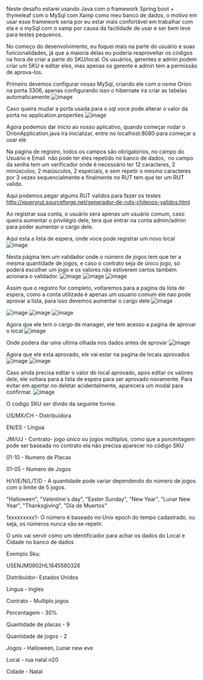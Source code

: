 Neste desafio estarei usando Java com o framework Spring boot + thymeleaf com o MySql com Xamp como meu banco de dados, o motivo em usar esse framework seria por eu estar mais confortável em trabalhar com ela e o mySql com o xamp por causa da facilidade de usar e ser bem leve para testes pequenos.


No começo do desenvolvimento, eu foquei mais na parte do usuário e suas funcionalidades, já que a maioria delas eu poderia reaproveitar os códigos na hora de criar a parte do SKU/local. Os usuários, gerentes e admin podem criar um SKU e editar eles, mas apenas os gerente e admin tem a permissão de aprova-los.

Primeiro devemos configurar nosso MySql, criando ele com o nome Orion na porta 3306, apenas configurando isso o hibernate ira criar as tabelas automaticamente ![image](https://user-images.githubusercontent.com/26257093/155835316-42320cf0-f587-43f8-bbcf-22daaa71174a.png)

Caso queira mudar a porta usada para o sql voce pode alterar o valor da porta no application.properties ![image](https://user-images.githubusercontent.com/26257093/155835433-87debc6f-d082-4926-a5ed-74cbb3f9f5f5.png)

Agora podemos dar inicio ao nosso aplicativo, quando começar rodar o OrionApplication.java ira inicializar, entre no localhost:8080 para começar a usar ele

Na página de registro, todos os campos são obrigatórios, no campo do Usuário e Email  não pode ter eles repetido no banco de dados,  no campo da senha tem um verificador onde é necessário ter 12 caracteres, 2 minúsculos, 2 maiúsculos, 2 especiais, e sem repetir o mesmo caracteres por 3 vezes sequencialmente e finalmente no RUT tem que ter um RUT valido. 

Aqui podemos pegar algums RUT validos para fazer os testes http://jqueryrut.sourceforge.net/generador-de-ruts-chilenos-validos.html

Ao registrar sua conta, o usuário sera apenas um usuário comum, caso queira aumentar o privilégio dele, tera que entrar na conta admin/admin para poder aumentar o cargo dele.

Aqui esta a lista de espera, onde voce pode registrar um novo local
![image](https://user-images.githubusercontent.com/26257093/155836492-88a7160a-584d-40cc-aa39-5e8c1dd60b8d.png)


Nesta página tem um validador onde o número de jogos tem que ter a mesma quantidade de jogos, e caso o contrato seja de único jogo, só poderá escolher um jogo e os valores não estiverem certos também  acionara o validador.
![image](https://user-images.githubusercontent.com/26257093/155836051-18ac67f8-3c53-40d4-918d-302816badc9e.png)
![image](https://user-images.githubusercontent.com/26257093/155836133-632849ea-1cde-4365-8269-72fb61f62b02.png)
![image](https://user-images.githubusercontent.com/26257093/155836166-eb893458-d431-41cf-af9a-35f36dcd5408.png)

Assim que o registro for completo, voltaremos para a pagina da lista de espera, como a conta utilizada é apenas um usuario comum ele nao pode aprovar a lista, para isso devemos 
aumentar o cargo dele
![image](https://user-images.githubusercontent.com/26257093/155836674-235caad4-b9bd-4163-8b08-f2c412795369.png)

![image](https://user-images.githubusercontent.com/26257093/155836214-0c5f5f5a-0a9d-484a-a31d-30da6646aa07.png)
![image](https://user-images.githubusercontent.com/26257093/155836216-18a2bce1-3362-471d-95a5-45217fb02e26.png)
![image](https://user-images.githubusercontent.com/26257093/155836223-477309d4-e9f4-4876-b8fa-aa0bf62c39dc.png)

Agora que ele tem o cargo de manager, ele tem acesso a pagina de aprovar o local
![image](https://user-images.githubusercontent.com/26257093/155836264-05b2ae7f-fb21-4fed-9684-80ea2553005c.png)

Onde podera dar uma ultima olhada nos dados antes de aprovar
![image](https://user-images.githubusercontent.com/26257093/155836278-2c0d4f88-d2f9-4897-b455-e176ed98e8ab.png)

Agora que ele esta aprovado, ele vai estar na pagina de locais aprovados
![image](https://user-images.githubusercontent.com/26257093/155836705-d2bcef9d-726e-4dc0-8c0c-6532c643a537.png)
![image](https://user-images.githubusercontent.com/26257093/155836708-696f7cd3-724a-4c9d-86cd-cfd9eafe650e.png)

Caso ainda precisa editar o valor do local aprovado, apos editar os valores dele, ele voltara para a lista de espera para ser aprovado novamente. Para evitar em apertar no deletar acidentalmente, aparecera um modal para confirmar.
![image](https://user-images.githubusercontent.com/26257093/155836753-bd20862f-adee-4ebe-9df2-c14128e26483.png)




O codigo SKU ser divido da seguinte forma:

US/MX/CH - Distribuidora

EN/ES - Lingua

JM/UJ - Contrato- jogo único ou jogos múltiplos, como que a porcentagem pode ser baseada no contrato ela não precisa aparecer no código SKU

01-10 - Numero de Placas

01-05 - Numero de Jogos

H/V/E/N/L/T/D - A quantidade pode variar dependendo do número de jogos com o limite de 5 jogos.

"Halloween", "Valentine's day", "Easter Sunday", "New Year", "Lunar New Year", "Thanksgiving", "Día de Muertos"

1xxxxxxxxx1- O número é baseado no Unix epoch do tempo cadastrado, ou seja, os números nunca vão se repetir.

O unix vai servir como um identificador para achar os dados do Local e Cidade no banco de dados


Exemplo Sku:

USENJM0902HL1645580326

Distribuidor- Estados Unidos

Lingua - Ingles

Contrato - Multiplo jogos

Porcentagem - 30%

Quantidade de placas - 9

Quantidade de jogos - 2

Jogos -  Halloween, Lunar new eve

Local - rua natal n20

Cidade - Natal



